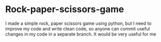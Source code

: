 # Rock-paper-scissors-game
I made a simple rock, paper scissors game using python, but I need to improve my code and write clean code, so anyone can commit useful changes in my code in a separate branch. It would be very useful for me
